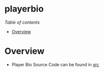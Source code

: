 # playerbio

*Table of contents*

<!--ts-->
   * [Overview](#overview)
<!--te-->

# Overview

* Player Bio Source Code can be found in [src](src/)
